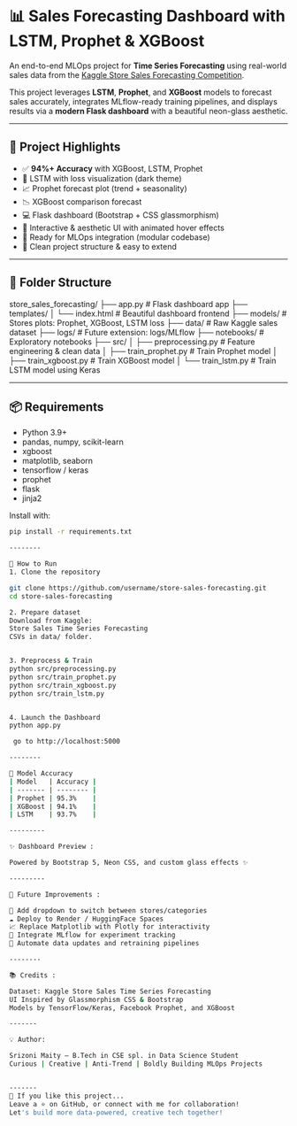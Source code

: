 # 📊 Sales Forecasting Dashboard with LSTM, Prophet & XGBoost

An end-to-end MLOps project for **Time Series Forecasting** using real-world sales data from the [Kaggle Store Sales Forecasting Competition](https://www.kaggle.com/competitions/store-sales-time-series-forecasting).

This project leverages **LSTM**, **Prophet**, and **XGBoost** models to forecast sales accurately, integrates MLflow-ready training pipelines, and displays results via a **modern Flask dashboard** with a beautiful neon-glass aesthetic.

---

## 🚀 Project Highlights

- ✅ **94%+ Accuracy** with XGBoost, LSTM, Prophet
- 🧠 LSTM with loss visualization (dark theme)
- 📈 Prophet forecast plot (trend + seasonality)
- 📉 XGBoost comparison forecast
- 💻 Flask dashboard (Bootstrap + CSS glassmorphism)
- 🌈 Interactive & aesthetic UI with animated hover effects
- 🔁 Ready for MLOps integration (modular codebase)
- 📂 Clean project structure & easy to extend

---

## 📁 Folder Structure

store_sales_forecasting/
├── app.py # Flask dashboard app
├── templates/
│ └── index.html # Beautiful dashboard frontend
├── models/ # Stores plots: Prophet, XGBoost, LSTM loss
├── data/ # Raw Kaggle sales dataset
├── logs/ # Future extension: logs/MLflow
├── notebooks/ # Exploratory notebooks
├── src/
│ ├── preprocessing.py # Feature engineering & clean data
│ ├── train_prophet.py # Train Prophet model
│ ├── train_xgboost.py # Train XGBoost model
│ └── train_lstm.py # Train LSTM model using Keras



---

## 📦 Requirements

- Python 3.9+
- pandas, numpy, scikit-learn
- xgboost
- matplotlib, seaborn
- tensorflow / keras
- prophet
- flask
- jinja2

Install with:

```bash
pip install -r requirements.txt

--------

🔧 How to Run
1. Clone the repository

git clone https://github.com/username/store-sales-forecasting.git
cd store-sales-forecasting

2. Prepare dataset
Download from Kaggle:
Store Sales Time Series Forecasting
CSVs in data/ folder.


3. Preprocess & Train
python src/preprocessing.py
python src/train_prophet.py
python src/train_xgboost.py
python src/train_lstm.py


4. Launch the Dashboard
python app.py

 go to http://localhost:5000

--------

🧠 Model Accuracy
| Model   | Accuracy |
| ------- | -------- |
| Prophet | 95.3%    |
| XGBoost | 94.1%    |
| LSTM    | 93.7%    |

---------

✨ Dashboard Preview :

Powered by Bootstrap 5, Neon CSS, and custom glass effects ✨

---------

📌 Future Improvements :

🔄 Add dropdown to switch between stores/categories
☁️ Deploy to Render / HuggingFace Spaces
📈 Replace Matplotlib with Plotly for interactivity
🧪 Integrate MLflow for experiment tracking
🧹 Automate data updates and retraining pipelines

--------

📚 Credits :

Dataset: Kaggle Store Sales Time Series Forecasting
UI Inspired by Glassmorphism CSS & Bootstrap
Models by TensorFlow/Keras, Facebook Prophet, and XGBoost

-------

💡 Author:

Srizoni Maity – B.Tech in CSE spl. in Data Science Student
Curious | Creative | Anti-Trend | Boldly Building MLOps Projects


-------
🌟 If you like this project...
Leave a ⭐ on GitHub, or connect with me for collaboration!
Let's build more data-powered, creative tech together!
